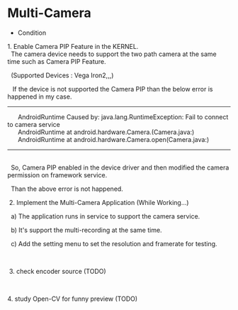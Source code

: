 # Multi-Camera
 - Condition<p>
 <p>
  1. Enable Camera PIP Feature in the KERNEL.<br>
    The camera device needs to support the two path camera at the same time such as Camera PIP Feature.<p>
    (Supported Devices : Vega Iron2,,,)<p>
 <p>
    If the device is not supported the Camera PIP than the below error is happened in my case.<p>
    <hr>
       AndroidRuntime Caused by: java.lang.RuntimeException: Fail to connect to camera service<br>
       AndroidRuntime at android.hardware.Camera.<init>(Camera.java:)<br>
       AndroidRuntime at android.hardware.Camera.open(Camera.java:)<br>
    <hr><br>
    So, Camera PIP enabled in the device driver and then modified the camera permission on framework service.<p>
    Than the above error is not happened.<p>
<p>
  2. Implement the Multi-Camera Application (While Working...)<p>
    a) The application runs in service to support the camera service.<p>
    b) It's support the multi-recording at the same time.<p>
    c) Add the setting menu to set the resolution and framerate for testing.<p>
  <p>
  3. check encoder source (TODO)<p>
  <p>
  4. study Open-CV for funny preview (TODO)<p>
